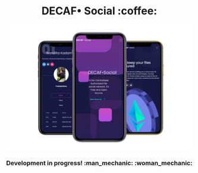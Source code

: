 <h1 align="center">DECAF• Social :coffee:</h1>


![Product Presentation Image](https://github.com/De-CAF/DECAF-React/blob/main/public/static/img/mockupHD.png)

<h3 align="center">Development in progress! :man_mechanic: :woman_mechanic:</h3>

<!---
**[Blk• Design  System React](http://demos.creative-tim.com/blk-design-system-react/)** is a responsive Bootstrap 4 kit, developed using [React](https://reactjs.org/), [Reactstrap](https://reactstrap.github.io/) and [create-react-app](https://facebook.github.io/create-react-app/), and it is provided for free by Creative Tim. It is a beautiful cross-platform UI kit featuring over 70 elements and 3 templates.

Blk• Design  System React will help you create a clean and simple website that is a perfect fit for today's black design. It is built using the 12 column grid system, with components designed to fit together perfectly. It makes use of bold colours, beautiful typography, clear photography and spacious arrangements.

## Complex Documentation

Each element is well presented in a very complex documentation. You can read more about the idea behind this design system here. You can check the components here and the foundation here.

## Bootstrap 4 Support

Blk• Design System React is built on top of the much awaited Bootstrap 4 (Reactstrap). This makes starting a new project very simple. It also provides benefits if you are already working on a Bootstrap 4 or Reactstrap project; you can just import the Blk• Design System React style over it. Most of the elements have been redesigned; but if you are using an element we have not touched, it will fall back to the Bootstrap default.


## Table of Contents

* [Versions](#versions)
* [PRO Versions](#pro-versions)
* [Demo](#demo)
* [Quick Start](#quick-start)
* [Documentation](#documentation)
* [File Structure](#file-structure)
* [Browser Support](#browser-support)
* [Resources](#resources)
* [Reporting Issues](#reporting-issues)
* [Licensing](#licensing)
* [Useful Links](#useful-links)

## Demo

| Buttons | Inputs | Navbars  |
| --- | --- | ---  |
| [![Buttons](https://github.com/creativetimofficial/public-assets/blob/main/blk-design-system-react/buttons.png?raw=true)](https://demos.creative-tim.com/blk-design-system-react/#/)  | [![Inputs](https://github.com/creativetimofficial/public-assets/blob/main/blk-design-system-react/inputs.png?raw=true)](https://demos.creative-tim.com/blk-design-system-react/#/)  | [![Navbar](https://github.com/creativetimofficial/public-assets/blob/main/blk-design-system-react/navbars.png?raw=true)](https://demos.creative-tim.com/blk-design-system-react/#/)  

| Login Page | Landing Page | Profile Page  |
| --- | --- | ---  |
| [![Register Page](https://raw.githubusercontent.com/creativetimofficial/public-assets/main/blk-design-system-react/register-page.png)](https://demos.creative-tim.com/blk-design-system-react/#/register-page)  | [![Landing Page](https://github.com/creativetimofficial/public-assets/blob/main/blk-design-system-react/landing-page.png?raw=true)](https://demos.creative-tim.com/blk-design-system-react/#/landing-page)  | [![Profile Page](https://github.com/creativetimofficial/public-assets/blob/main/blk-design-system-react/profile-page.png?raw=true)](https://demos.creative-tim.com/blk-design-system-react/#/profile-page)  

[View More](https://demos.creative-tim.com/blk-design-system-react)


## Quick start

- `npm i blk-design-system-react`
- [Download from Github](https://github.com/creativetimofficial/blk-design-system-react/archive/main.zip).
- [Download from Creative Tim](https://www.creative-tim.com/product/blk-design-system-react).
- Install with [Bower](https://bower.io/): ```bower install blk-design-system-react```.
- Clone the repo: `git clone https://github.com/creativetimofficial/blk-design-system-react.git`.


## Documentation
The documentation for the BLK Design System React is hosted at our [website](https://demos.creative-tim.com/blk-design-system-react/#/documentation/overview).


## Browser Support

At present, we officially aim to support the last two versions of the following browsers:

| Chrome | Firefox | Edge | Safari | Opera |
| :---: | :---: | :---: | :---: | :---: |
|<img src="https://github.com/creativetimofficial/public-assets/blob/main/logos/chrome-logo.png?raw=true" width="64" height="64">|<img src="https://raw.githubusercontent.com/creativetimofficial/public-assets/main/logos/firefox-logo.png" width="64" height="64">|<img src="https://raw.githubusercontent.com/creativetimofficial/public-assets/main/logos/edge-logo.png" width="64" height="64">|<img src="https://raw.githubusercontent.com/creativetimofficial/public-assets/main/logos/safari-logo.png" width="64" height="64"> |<img src="https://raw.githubusercontent.com/creativetimofficial/public-assets/main/logos/opera-logo.png" width="64" height="64">|



## Resources
- Demo: <https://demos.creative-tim.com/blk-design-system-react/#/>
- Download Page: <https://www.creative-tim.com/product/blk-design-system-react>
- Documentation: <https://demos.creative-tim.com/blk-design-system-react/#/documentation/overview>
- License Agreement: <https://www.creative-tim.com/license>
- Support: <https://www.creative-tim.com/contact-us>
- Issues: [Github Issues Page](https://github.com/creativetimofficial/blk-design-system-react/issues)
- **FREE Dashboards:**

| HTML | React | Vue  |
| --- | --- | ---  |
| [![Black Dashboard  HTML](https://github.com/creativetimofficial/public-assets/blob/main/black-dashboard/black-dashboard.jpg?raw=true)](https://www.creative-tim.com/product/black-dashboard) | [![Black Dashboard  React](https://github.com/creativetimofficial/public-assets/blob/main/black-dashboard-react/black-dashboard-react.jpg?raw=true)](https://www.creative-tim.com/product/black-dashboard-react) | [![Vue Black Dashboard](https://github.com/creativetimofficial/public-assets/blob/main/vue-black-dashboard/vue-black-dashboard.jpg?raw=true)](https://www.creative-tim.com/product/vue-black-dashboard)  |

| Angular | Laravel | Django | Nuxt |
| --- | --- | --- | --- |
| [![Black Dashboard Angular](https://raw.githubusercontent.com/creativetimofficial/public-assets/main/black-dashboard-angular/opt_bd_angular_thumbnail.jpg)](https://www.creative-tim.com/product/black-dashboard-angular)  | [![Black Dashboard Laravel](https://raw.githubusercontent.com/creativetimofficial/public-assets/main/black-dashboard-laravel/opt_blk_laravel_thumbnail.jpg)](https://www.creative-tim.com/product/black-dashboard-laravel)  | [![Black Dashboard Django](https://raw.githubusercontent.com/creativetimofficial/public-assets/main/black-dashboard-django/opt_bdfree_django_thumbnail.jpg)](https://www.creative-tim.com/product/black-dashboard-django)  | [![Nuxt Dashboard Django](https://raw.githubusercontent.com/creativetimofficial/public-assets/main/nuxt-black-dashboard/opt_bd_nuxjs_thumbnail.jpg)](https://www.creative-tim.com/product/black-dashboard-django)  |

- **PRO Dashboards:**

| React | Vue | Nuxt |
| --- | --- | ---  |
| [![Black Dashboard PRO React](https://raw.githubusercontent.com/creativetimofficial/public-assets/main/black-dashboard-pro-react/black-dashboard-pro-react.jpg)](https://www.creative-tim.com/product/black-dashboard-pro-react) | [![Vue Black Dashboard PRO](https://raw.githubusercontent.com/creativetimofficial/public-assets/main/vue-black-dashboard-pro/vue-black-dashboard-pro.jpg)](https://www.creative-tim.com/product/vue-black-dashboard-pro) | [![Nuxt Black Dashboard PRO](https://raw.githubusercontent.com/creativetimofficial/public-assets/main/nuxt-black-dashboard-pro/opt_bdp_nuxt_thumbnail.jpg)](https://www.creative-tim.com/product/nuxt-black-dashboard-pro)  |

| Angular | Django | Django |
| --- | --- | ---  |
| [![Black Dashboard PRO Angular](https://raw.githubusercontent.com/creativetimofficial/public-assets/main/black-dashboard-pro-angular/opt_bdp_angular_thumbnail.jpg)](https://www.creative-tim.com/product/black-dashboard-pro-angular) | [![Black Dashboard PRO Laravel](https://raw.githubusercontent.com/creativetimofficial/public-assets/main/black-dashboard-pro-laravel/opt_blkp_laravel_thumbnail.jpg)](https://www.creative-tim.com/product/black-dashboard-pro-laravel)  | [![Black Dashboard PRO Django](https://raw.githubusercontent.com/creativetimofficial/public-assets/main/black-dashboard-pro-django/opt_bdp_django_thumbnail.jpg)](https://www.creative-tim.com/product/black-dashboard-pro-django)  |

## Reporting Issues

We use GitHub Issues as the official bug tracker for the BLK Design System. Here are some advices for our users that want to report an issue:

1. Make sure that you are using the latest version of the BLK Design System. Check the CHANGELOG from your dashboard on our [website](https://www.creative-tim.com/?ref=blkdsr-readme).
2. Providing us reproducible steps for the issue will shorten the time it takes for it to be fixed.
3. Some issues may be browser specific, so specifying in what browser you encountered the issue might help.

## Licensing

- Copyright 2020 Creative Tim (https://www.creative-tim.com/?ref=blkdsr-readme)

- Licensed under MIT (https://github.com/creativetimofficial/blk-design-system-react/blob/main/LICENSE.md)

## Useful Links

- [Tutorials](https://www.youtube.com/channel/UCVyTG4sCw-rOvB9oHkzZD1w)
- [Affiliate Program](https://www.creative-tim.com/affiliates/new) (earn money)
- [Blog Creative Tim](http://blog.creative-tim.com/)
- [Free Products](https://www.creative-tim.com/bootstrap-themes/free) from Creative Tim
- [Premium Products](https://www.creative-tim.com/bootstrap-themes/premium) from Creative Tim
- [React Products](https://www.creative-tim.com/bootstrap-themes/react-themes) from Creative Tim
- [Angular Products](https://www.creative-tim.com/bootstrap-themes/angular-themes) from Creative Tim
- [VueJS Products](https://www.creative-tim.com/bootstrap-themes/vuejs-themes) from Creative Tim
- [More products](https://www.creative-tim.com/bootstrap-themes) from Creative Tim
- Check our Bundles [here](https://www.creative-tim.com/bundles?ref="mk-github-readme")

### Social Media

Twitter: <https://twitter.com/CreativeTim>

Facebook: <https://www.facebook.com/CreativeTim>

Dribbble: <https://dribbble.com/creativetim>

Instagram: <https://www.instagram.com/CreativeTimOfficial>
-->
